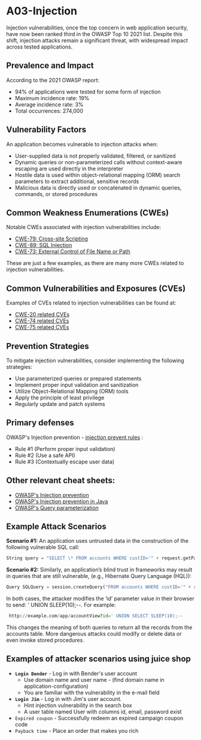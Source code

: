 # A03-**Injection**

Injection vulnerabilities, once the top concern in web application security, have now been ranked third in the OWASP Top 10 2021 list. Despite this shift, injection attacks remain a significant threat, with widespread impact across tested applications.

## Prevalence and Impact

According to the 2021 OWASP report:

- 94% of applications were tested for some form of injection
- Maximum incidence rate: 19%
- Average incidence rate: 3%
- Total occurrences: 274,000

## Vulnerability Factors

An application becomes vulnerable to injection attacks when:

- User-supplied data is not properly validated, filtered, or sanitized
- Dynamic queries or non-parameterized calls without context-aware escaping are used directly in the interpreter
- Hostile data is used within object-relational mapping (ORM) search parameters to extract additional, sensitive records
- Malicious data is directly used or concatenated in dynamic queries, commands, or stored procedures

## Common Weakness Enumerations (CWEs)

Notable CWEs associated with injection vulnerabilities include:

- [CWE-79: Cross-site Scripting](https://cwe.mitre.org/data/definitions/79.html)
- [CWE-89: SQL Injection](https://cwe.mitre.org/data/definitions/89.html)
- [CWE-73: External Control of File Name or Path](https://cwe.mitre.org/data/definitions/73.html)

These are just a few examples, as there are many more CWEs related to injection vulnerabilities.

## Common Vulnerabilities and Exposures (CVEs)

Examples of CVEs related to injection vulnerabilities can be found at:

- [CWE-20 related CVEs](https://www.opencve.io/cve?cwe=CWE-20)
- [CWE-74 related CVEs](https://www.opencve.io/cve?cwe=CWE-74)
- [CWE-75 related CVEs](https://www.opencve.io/cve?cwe=CWE-75)

## Prevention Strategies

To mitigate injection vulnerabilities, consider implementing the following strategies:

- Use parameterized queries or prepared statements
- Implement proper input validation and sanitization
- Utilize Object-Relational Mapping (ORM) tools
- Apply the principle of least privilege
- Regularly update and patch systems

## **Primary defenses**

OWASP's Injection prevention - [injection prevent rules](https://cheatsheetseries.owasp.org/cheatsheets/Injection_Prevention_Cheat_Sheet.html#injection-prevention-rules) :

- Rule #1 (Perform proper input validation)
- Rule #2 (Use a safe API)
- Rule #3 (Contextually escape user data)

## Other relevant cheat sheets:

- [OWASP's Injection prevention](https://cheatsheetseries.owasp.org/cheatsheets/Injection_Prevention_Cheat_Sheet.html)
- [OWASP's Injection prevention in Java](https://cheatsheetseries.owasp.org/cheatsheets/Injection_Prevention_Cheat_Sheet_in_Java.html)
- [OWASP's Query parameterization](https://cheatsheetseries.owasp.org/cheatsheets/Query_Parameterization_Cheat_Sheet.html)

## Example Attack Scenarios

**Scenario #1:** An application uses untrusted data in the construction of the following vulnerable SQL call:

```python
String query = "SELECT \* FROM accounts WHERE custID='" + request.getParameter("id") + "'";
```

**Scenario #2:** Similarly, an application’s blind trust in frameworks may result in queries that are still vulnerable, (e.g., Hibernate Query Language (HQL)):

```python
Query SQLQuery = session.createQuery("FROM accounts WHERE custID='" + request.getParameter("id") + "'");
```

In both cases, the attacker modifies the ‘id’ parameter value in their browser to send: ' UNION SLEEP(10);--. For example:

```python
 http://example.com/app/accountView?id=' UNION SELECT SLEEP(10);--
```

This changes the meaning of both queries to return all the records from the accounts table. More dangerous attacks could modify or delete data or even invoke stored procedures.

## **Examples of attacker scenarios using juice shop**

- **`Login Bender`** - Log in with Bender's user account
    - Use domain name and user name - (find domain name in application-configuration)
    - You are familiar with the vulnerability in the e-mail field
- **`Login Jim`** - Log in with Jim's user account.
    - Hint injection vulnerability in the search box
    - A user table named User with columns id, email, password exist
- `Expired coupon` - Successfully redeem an expired campaign coupon code
- `Payback time` - Place an order that makes you rich
